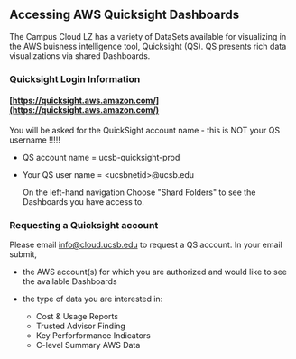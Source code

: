 ## Accessing AWS Quicksight Dashboards

The Campus Cloud LZ has a variety of DataSets available for visualizing in the AWS buisness intelligence tool, Quicksight (QS). QS presents rich data visualizations via shared Dashboards. 

### Quicksight Login Information

#### [https://quicksight.aws.amazon.com/](https://quicksight.aws.amazon.com/) ####


You will be asked for the QuickSight account name - this is NOT your QS username !!!!!

* QS account name =  ucsb-quicksight-prod
* Your QS user name =  \<ucsbnetid\>@ucsb.edu

  On the left-hand navigation Choose "Shard Folders" to see the Dashboards you have access to.

### Requesting a Quicksight account

Please email info@cloud.ucsb.edu to request a QS account.  In your email submit,

* the AWS account(s) for which you are authorized and would like to see the available Dashboards
* the type of data you are interested in:
  
  * Cost & Usage Reports
  * Trusted Advisor Finding
  * Key Perforformance Indicators
  * C-level Summary AWS Data
